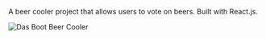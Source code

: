 A beer cooler project that allows users to vote on beers. Built with React.js.

![Das Boot Beer Cooler](https://media.giphy.com/media/S6SWXJLQprEtVxlYBf/giphy.gif)


